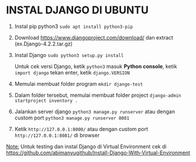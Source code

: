 # INSTAL DJANGO DI UBUNTU
1. Instal pip python3 ```sudo apt install python3-pip```
2. Download https://www.djangoproject.com/download/ dan extract (ex.Django-4.2.2.tar.gz)
3. Instal Django ```sudo python3 setup.py install```

   Untuk cek versi Django, ketik ```python3``` masuk **Python console**, ketik ```import django``` tekan enter, ketik ```django.VERSION```

4. Memulai membuat folder program ```mkdir django-test```
5. Dalam folder tersebut, memulai membuat folder project ```django-admin startproject inventory .```
6. Jalankan server django ```python3 manage.py runserver``` atau dengan custom port ```python3 manage.py runserver 8081```
7. Ketik ```http://127.0.0.1:8000/``` atau dengan custom port ```http://127.0.0.1:8081/``` di browser

<ins>Note:</ins> Untuk testing dan instal Django di Virtual Environment cek di https://github.com/abimanyugithub/Install-Django-With-Virtual-Environment 
